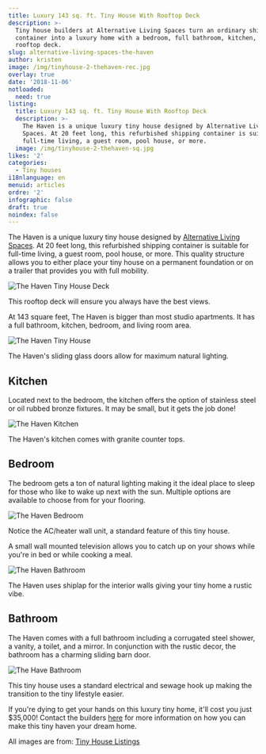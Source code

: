 ```yaml
---
title: Luxury 143 sq. ft. Tiny House With Rooftop Deck
description: >-
  Tiny house builders at Alternative Living Spaces turn an ordinary shipping
  container into a luxury home with a bedroom, full bathroom, kitchen, and
  rooftop deck.
slug: alternative-living-spaces-the-haven
author: kristen
image: /img/tinyhouse-2-thehaven-rec.jpg
overlay: true
date: '2018-11-06'
notloaded:
  need: true
listing:
  title: Luxury 143 sq. ft. Tiny House With Rooftop Deck
  description: >-
    The Haven is a unique luxury tiny house designed by Alternative Living
    Spaces. At 20 feet long, this refurbished shipping container is suitable for
    full-time living, a guest room, pool house, or more. 
  image: /img/tinyhouse-2-thehaven-sq.jpg
likes: '2'
categories:
  - Tiny houses
i18nlanguage: en
menuid: articles
ordre: '2'
infographic: false
draft: true
noindex: false
---
```

The Haven is a unique luxury tiny house designed by [Alternative Living Spaces](https://www.alternativelivingspaces.com/). At 20 feet long, this refurbished shipping container is suitable for full-time living, a guest room, pool house, or more. This quality structure allows you to either place your tiny house on a permanent foundation or on a trailer that provides you with full mobility.  

![The Haven Tiny House Deck](/img/deck-2-thehaven.jpeg)

<span class="figcaption">This rooftop deck will ensure you always have the best views. </span>

At 143 square feet, The Haven is bigger than most studio apartments. It has a full bathroom, kitchen, bedroom, and living room area. 

![The Haven Tiny House](/img/tiny-house-1-thehaven.jpeg)

<span class="figcaption"> The Haven's sliding glass doors allow for maximum natural lighting. </span>

## Kitchen

Located next to the bedroom, the kitchen offers the option of stainless steel or oil rubbed bronze fixtures. It may be small, but it gets the job done!

![The Haven Kitchen](/img/kitchen-1-thehaven.jpeg)

<span class="figcaption"> The Haven's kitchen comes with granite counter tops. </span>

## Bedroom

The bedroom gets a ton of natural lighting making it the ideal place to sleep for those who like to wake up next with the sun. Multiple options are available to choose from for your flooring.

![The Haven Bedroom](/img/bedroom-1-thehaven.jpg)

<span class="figcaption"> Notice the AC/heater wall unit, a standard feature of this tiny house. </span>

A small wall mounted television allows you to catch up on your shows while you're in bed or while cooking a meal. 

![The Haven Bathroom](/img/bedroom-2-thehaven.jpeg)

<span class="figcaption"> The Haven uses shiplap for the interior walls giving your tiny home a rustic vibe. </span>

## Bathroom

The Haven comes with a full bathroom including a corrugated steel shower, a vanity, a toilet, and a mirror. In conjunction with the rustic decor, the bathroom has a charming sliding barn door. 

![The Have Bathroom](/img/kitchen-2-thehaven.jpeg)

<span class="figcaption"> This tiny house uses a standard electrical and sewage hook up making the transition to the tiny lifestyle easier. </span>

If you're dying to get your hands on this luxury tiny home, it'll cost you just $35,000! Contact the builders [here](https://www.alternativelivingspaces.com/) for more information on how you can make this tiny haven your dream home.

All images are from: [Tiny House Listings](https://tinyhouselistings.com/listings/container-luxury-living-space-model-the-haven)
